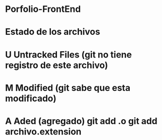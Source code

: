 # Porfolio-FrontEnd
# Estado de los archivos
# U Untracked Files (git no tiene registro de este archivo)
# M Modified (git sabe que esta modificado)
# A Aded (agregado) git add .o git add archivo.extension
